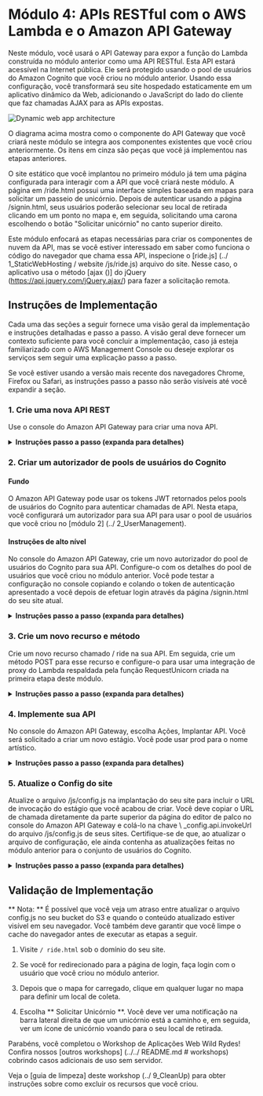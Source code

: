 # Módulo 4: APIs RESTful com o AWS Lambda e o Amazon API Gateway

Neste módulo, você usará o API Gateway para expor a função do Lambda construída no módulo anterior como uma API RESTful. Esta API estará acessível na Internet pública. Ele será protegido usando o pool de usuários do Amazon Cognito que você criou no módulo anterior. Usando essa configuração, você transformará seu site hospedado estaticamente em um aplicativo dinâmico da Web, adicionando o JavaScript do lado do cliente que faz chamadas AJAX para as APIs expostas.

![Dynamic web app architecture](../images/restful-api-architecture.png)

O diagrama acima mostra como o componente do API Gateway que você criará neste módulo se integra aos componentes existentes que você criou anteriormente. Os itens em cinza são peças que você já implementou nas etapas anteriores.

O site estático que você implantou no primeiro módulo já tem uma página configurada para interagir com a API que você criará neste módulo. A página em /ride.html possui uma interface simples baseada em mapas para solicitar um passeio de unicórnio. Depois de autenticar usando a página /signin.html, seus usuários poderão selecionar seu local de retirada clicando em um ponto no mapa e, em seguida, solicitando uma carona escolhendo o botão "Solicitar unicórnio" no canto superior direito.

Este módulo enfocará as etapas necessárias para criar os componentes de nuvem da API, mas se você estiver interessado em saber como funciona o código do navegador que chama essa API, inspecione o [ride.js] (../ 1_StaticWebHosting / website /js/ride.js) arquivo do site. Nesse caso, o aplicativo usa o método [ajax ()] do jQuery (https://api.jquery.com/jQuery.ajax/) para fazer a solicitação remota.


## Instruções de Implementação

Cada uma das seções a seguir fornece uma visão geral da implementação e instruções detalhadas e passo a passo. A visão geral deve fornecer um contexto suficiente para você concluir a implementação, caso já esteja familiarizado com o AWS Management Console ou deseje explorar os serviços sem seguir uma explicação passo a passo.

Se você estiver usando a versão mais recente dos navegadores Chrome, Firefox ou Safari, as instruções passo a passo não serão visíveis até você expandir a seção.

### 1. Crie uma nova API REST
Use o console do Amazon API Gateway para criar uma nova API.

<details>
<summary> <strong> Instruções passo a passo (expanda para detalhes) </strong> </summary> <p>

1. No AWS Management Console, clique em ** Services ** e selecione ** API Gateway ** em Networking & Content Delivery.

1. Escolha ** Criar API **.

1. Selecione ** Nova API ** e insira "WildRydes" para o ** Nome da API **.

1. Mantenha 'Edge optimized' selecionado no menu suspenso ** Endpoint Type **.
    *** Nota ***: As margens otimizadas são melhores para serviços públicos acessados ​​pela Internet. Os terminais regionais geralmente são usados ​​para APIs acessadas principalmente na mesma região da AWS.

1. Escolha ** Criar API **

    ![Criar captura de tela da API](../images/create-api.png)

</p> </details>


### 2. Criar um autorizador de pools de usuários do Cognito

#### Fundo
O Amazon API Gateway pode usar os tokens JWT retornados pelos pools de usuários do Cognito para autenticar chamadas de API. Nesta etapa, você configurará um autorizador para sua API para usar o pool de usuários que você criou no [módulo 2] (../ 2_UserManagement).

#### Instruções de alto nível
No console do Amazon API Gateway, crie um novo autorizador do pool de usuários do Cognito para sua API. Configure-o com os detalhes do pool de usuários que você criou no módulo anterior. Você pode testar a configuração no console copiando e colando o token de autenticação apresentado a você depois de efetuar login através da página /signin.html do seu site atual.

<details>
<summary> <strong> Instruções passo a passo (expanda para detalhes) </strong> </summary> <p>

1. Sob sua API recém-criada, escolha ** Autorizadores **.

1. Escolha ** Criar novo autorizador **.

1. Digite "WildRydes" para o nome do Autorizador.

1. Selecione ** Cognito ** para o tipo.

1. No menu suspenso Região, em ** Conjunto de usuários do Cognito **, selecione a Região na qual você criou seu conjunto de usuários do Cognito no módulo 2 (por padrão, a região atual deve ser selecionada).

1. Digite `WildRydes` (ou o nome que você forneceu ao seu pool de usuários) na entrada ** do Cognito User Pool **.

1. Digite "Autorização" para a ** Fonte do Token **.

1. Escolha ** Criar **.

    ![Criar captura de tela do autorizador do pool de usuários](../images/create-user-pool-authorizer.png)

#### Verifique a configuração do seu autorizador

1. Abra uma nova aba do navegador e visite `/ ride.html` no domínio do seu site.

1. Se você for redirecionado para a página de entrada, entre com o usuário que você criou no último módulo. Você será redirecionado de volta para `/ ride.html`.

1. Copie o token de autenticação da notificação no `/ ride.html`,

1. Volte para a guia anterior onde você acabou de criar o Autorizador

1. Clique em ** Teste ** na parte inferior do cartão para o autorizador.

1. Cole o token de autenticação no campo ** Token de autorização ** na caixa de diálogo pop-up.

    ![Captura de tela do Authorizer](../images/apigateway-test-authorizer.png)

1. Clique no botão ** Test ** e verifique se o código de resposta é 200 e se você vê as declarações do usuário exibidas.

</p> </details>

### 3. Crie um novo recurso e método
Crie um novo recurso chamado / ride na sua API. Em seguida, crie um método POST para esse recurso e configure-o para usar uma integração de proxy do Lambda respaldada pela função RequestUnicorn criada na primeira etapa deste módulo.

<details>
<summary> <strong> Instruções passo a passo (expanda para detalhes) </strong> </summary> <p>

1. Na nav esquerda, clique em ** Recursos ** sob sua API WildRydes.

1. Na lista suspensa ** Ações **, selecione ** Criar recurso **.

1. Digite `ride` como o ** Nome do Recurso **.

1. Assegure-se de que o ** Caminho do Recurso ** esteja configurado para `ride`.

1. Selecione ** Ativar o CORS do Gateway de API ** para o recurso.

1. Clique em ** Criar Recurso **.

    ![Criar captura de tela do recurso](../images/create-resource.png)

1. Com o recém-criado recurso `/ ride` selecionado, no menu suspenso ** Ação **, selecione ** Criar Método **.

1. Selecione `POST` na nova lista suspensa que aparece, depois ** clique na marca de seleção **.

    ![Criar captura de tela do método](../images/create-method.png)

1. Selecione ** Função Lambda ** para o tipo de integração.

1. Marque a caixa para ** Usar integração do Lambda Proxy **.

1. Selecione a região que você está usando para a ** Região Lambda **.

1. Digite o nome da função que você criou no módulo anterior, `RequestUnicorn`, para ** Função Lambda **.

1. Escolha ** Salvar **. Por favor, note que se você encontrar um erro que sua função não existe, verifique se a região que você selecionou corresponde àquela que você usou no módulo anterior.

    ![Captura de tela de integração do método API](../images/api-integration-setup.png)

1. Quando solicitado a conceder ao Amazon API Gateway permissão para invocar sua função, escolha ** OK **.

1. Escolha no cartão ** Pedido de Método **.

1. Escolha o ícone de lápis ao lado de ** Autorização **.

1. Selecione o autorizador do pool de usuários do WildRydes Cognito na lista suspensa e clique no ícone de marca de seleção.

    ![Captura de tela da configuração do autorizador da API](../images/api-authorizer.png)

</p> </details>

### 4. Implemente sua API
No console do Amazon API Gateway, escolha Ações, Implantar API. Você será solicitado a criar um novo estágio. Você pode usar prod para o nome artístico.

<details>
<summary> <strong> Instruções passo a passo (expanda para detalhes) </strong> </summary> <p>

1. Na lista suspensa ** Ações **, selecione ** Implantar API **.

1. Selecione ** [New Stage] ** na lista suspensa ** Implantação **.

1. Digite `prod` para o ** Stage Name **.

1. Escolha ** Deploy **.

1. Observe o ** Invocar URL **. Você irá usá-lo na próxima seção.

</p> </details>

### 5. Atualize o Config do site
Atualize o arquivo /js/config.js na implantação do seu site para incluir o URL de invocação do estágio que você acabou de criar. Você deve copiar o URL de chamada diretamente da parte superior da página do editor de palco no console do Amazon API Gateway e colá-lo na chave \ _config.api.invokeUrl do arquivo /js/config.js de seus sites. Certifique-se de que, ao atualizar o arquivo de configuração, ele ainda contenha as atualizações feitas no módulo anterior para o conjunto de usuários do Cognito.

<details>
<summary> <strong> Instruções passo a passo (expanda para detalhes) </strong> </summary> <p>

Se você completou o módulo 2 manualmente, você pode editar o arquivo `config.js` que você salvou localmente. Se você usou o modelo do AWS CloudFormation, primeiro baixe o arquivo `config.js` do seu bucket do S3. Para fazer isso, visite `/ js / config.js` sob o URL base do seu site, escolha ** Arquivo ** e escolha ** Salvar Página Como ** em seu navegador.

1. Abra o arquivo config.js em um editor de texto.

1. Atualize a configuração ** invokeUrl ** sob a chave ** api ** no arquivo config.js. Defina o valor para ** Invocar URL ** para o estágio de implantação criado na seção anterior.

    Um exemplo de um arquivo `config.js` completo está incluído abaixo. Note que os valores reais em seu arquivo serão diferentes.

    `` `JavaScript
    window._config = {
        cognito: {
            userPoolId: 'us-west-2_uXboG5pAb', // por exemplo us-east-2_uXboG5pAb
            userPoolClientId: '25ddkmj4v6hfsfvruhpfi7n4hv', // por exemplo 25ddkmj4v6hfsfvruhpfi7n4hv
            região: 'us-west-2' // por exemplo us-east-2
        }
        api: {
            invokeUrl: 'https://rc7nyt4tql.execute-api.us-west-2.amazonaws.com/prod' // por exemplo https://rc7nyt4tql.execute-api.us-west-2.amazonaws.com/prod,
        }
    };
    `` `

1. Salve suas alterações localmente.

1. No AWS Management Console, escolha ** Serviços ** e selecione ** S3 ** em Armazenamento.

1. Escolha o intervalo do seu site e navegue até o prefixo da chave `js`.

1. Escolha ** Upload **.

1. Escolha ** Adicionar arquivos **, selecione a cópia local do `config.js` e clique em ** Avançar **.

1. Escolha ** Next ** sem alterar nenhum padrão através das seções `Set permissions` e` Set properties`.

1. Escolha ** Upload ** na seção `Review`.

</p> </details>

## Validação de Implementação

** Nota: ** É possível que você veja um atraso entre atualizar o arquivo config.js no seu bucket do S3 e quando o conteúdo atualizado estiver visível em seu navegador. Você também deve garantir que você limpe o cache do navegador antes de executar as etapas a seguir.

1. Visite `/ ride.html` sob o domínio do seu site.

1. Se você for redirecionado para a página de login, faça login com o usuário que você criou no módulo anterior.

1. Depois que o mapa for carregado, clique em qualquer lugar no mapa para definir um local de coleta.

1. Escolha ** Solicitar Unicórnio **. Você deve ver uma notificação na barra lateral direita de que um unicórnio está a caminho e, em seguida, ver um ícone de unicórnio voando para o seu local de retirada.

Parabéns, você completou o Workshop de Aplicações Web Wild Rydes! Confira nossos [outros workshops] (../../ README.md # workshops) cobrindo casos adicionais de uso sem servidor.

Veja o [guia de limpeza] deste workshop (../ 9_CleanUp) para obter instruções sobre como excluir os recursos que você criou.
